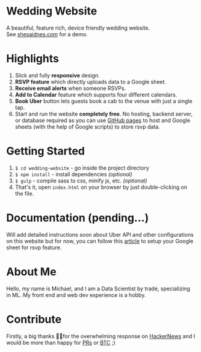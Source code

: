 # Wedding Website
A beautiful, feature rich, device friendly wedding website.  
See [shesaidnes.com](https://www.shesaidnes.com) for a demo.

# Highlights
1. Slick and fully __responsive__ design.
2. __RSVP feature__ which directly uploads data to a Google sheet.
3. __Receive email alerts__ when someone RSVPs.
4. __Add to Calendar__ feature which supports four different calendars.
5. __Book Uber__ button lets guests book a cab to the venue with just a single tap.
6. Start and run the website __completely free__. No hosting, backend server, or database required as you can
use [GitHub pages](https://pages.github.com/) to host and Google sheets (with the help of Google scripts) to store rsvp data.

# Getting Started
1. `$ cd wedding-website` - go inside the project directory
2. `$ npm install` - install dependencies _(optional)_
3. `$ gulp` - compile sass to css, minify js, etc. _(optional)_
4. That's it, open `index.html` on your browser by just double-clicking on the file.

# Documentation (pending...)
Will add detailed instructions soon about Uber API and other configurations on this website but for now, you can follow
this [article](https://github.com/dwyl/learn-to-send-email-via-google-script-html-no-server) to setup your Google sheet
for rsvp feature.

# About Me
Hello, my name is Michael, and I am a Data Scientist by trade, specializing in ML. My front end and web dev experience is a hobby.

# Contribute
Firstly, a big thanks 🙏🏻for the overwhelming response on [HackerNews](https://news.ycombinator.com/item?id=18556787) and I would be more than happy for [PRs](https://help.github.com/articles/about-pull-requests/) or [BTC](1NLoTtHMXcnrgQWmA1bJVwwQKiq9sKw8tL) ;)

